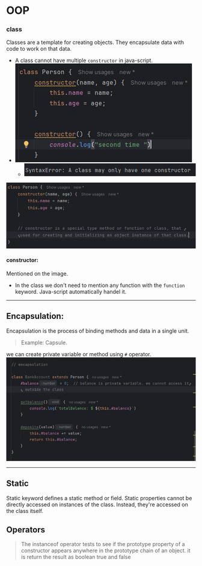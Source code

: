 # OOP

### class

Classes are a template for creating objects. They encapsulate data with code to work on that data.

* A class cannot have multiple `constructor` in java-script.
* ![img_1.png](img_1.png)
    * ![img_2.png](img_2.png)

![img.png](img.png)

#### constructor:

Mentioned on the image.

* In the class we don't need to mention any function with the `function` keyword. Java-script automatically handel it.

------

## Encapsulation:

Encapsulation is the process of binding methods and data in a single unit.
> Example:
> Capsule.

we can create private variable or method using `#` operator.
![img_4.png](img_4.png)

----------

## Static

Static keyword defines a static method or field. Static properties cannot be directly accessed on instances of the
class.
Instead, they're accessed on the class itself.

## Operators

> The instanceof operator tests to see if the prototype property of a constructor appears anywhere in the prototype
> chain of an object. it is return the result as boolean true and false